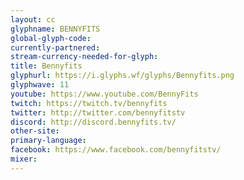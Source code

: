 ```yaml
---
layout: cc
glyphname: BENNYFITS
global-glyph-code: 
currently-partnered: 
stream-currency-needed-for-glyph: 
title: Bennyfits
glyphurl: https://i.glyphs.wf/glyphs/Bennyfits.png
glyphwave: 11
youtube: https://www.youtube.com/BennyFits
twitch: https://twitch.tv/bennyfits
twitter: http://twitter.com/bennyfitstv
discord: http://discord.bennyfits.tv/
other-site: 
primary-language: 
facebook: https://www.facebook.com/bennyfitstv/
mixer: 
---
```


